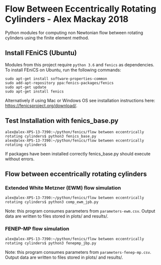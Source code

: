 # Flow Between Eccentrically Rotating Cylinders - Alex Mackay 2018

Python modules for computing non Newtonian flow between rotating cylinders using the finite element method.

## Install FEniCS (Ubuntu)

Modules from this project require ```python 3.6``` and ```fenics``` as dependencies. To install FEniCS on Ubuntu, run the following commands:

```
sudo apt-get install software-properties-common
sudo add-apt-repository ppa:fenics-packages/fenics
sudo apt-get update
sudo apt-get install fenics
```

Alternatively if using Mac or Windows OS see installation instructions here: https://fenicsproject.org/download/.

## Test Installation with fenics_base.py

```
alex@alex-XPS-13-7390:~/python/fenics/flow between eccentrically rotating cylinders$ python3 fenics_base.py 
alex@alex-XPS-13-7390:~/python/fenics/flow between eccentrically rotating cylinders$
```

If packages have been installed correctly fenics_base.py should execute without errors.

## Flow between eccentrically rotating cylinders

### Extended White Metzner (EWM) flow simulation

```
alex@alex-XPS-13-7390:~/python/fenics/flow between eccentrically rotating cylinders$ python3 comp_ewm_jpb.py
```

Note: this program consumes parameters from `parameters-ewm.csv`. Output data are written to files stored in plots/ and results/.

### FENEP-MP flow simulation

```
alex@alex-XPS-13-7390:~/python/fenics/flow between eccentrically rotating cylinders$ python3 fenepmp_jbp.py
```

Note: this program consumes parameters from `parameters-fenep-mp.csv`. Output data are written to files stored in plots/ and results/.